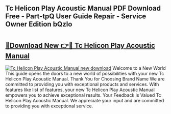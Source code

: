 ## Tc Helicon Play Acoustic Manual PDF Download Free - Part-tpQ User Guide Repair - Service Owner Edition bQzlo

# <h2><a href="http://cf24013.oget.top/?id=Tc+Helicon+Play+Acoustic+Manual">🔗Download New 👉🔴 Tc Helicon Play Acoustic Manual</a></h2>

[![Tc Helicon Play Acoustic Manual new download](https://i.imgur.com/5g1atiW.png)](http://cf24013.oget.top/?id=Tc+Helicon+Play+Acoustic+Manual)
Welcome to a New World This guide opens the doors to a new world of possibilities with your new Tc Helicon Play Acoustic Manual. Thank You for Choosing Brand Name We are committed to providing you with exceptional products and services. With features like list of features, your new Tc Helicon Play Acoustic Manual empowers you to achieve exceptional results. Your Feedback is Valued Tc Helicon Play Acoustic Manual. We appreciate your input and are committed to providing you with exceptional service.
